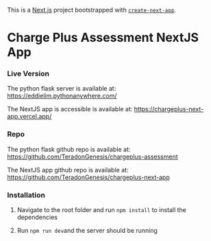 This is a [Next.js](https://nextjs.org/) project bootstrapped with [`create-next-app`](https://github.com/vercel/next.js/tree/canary/packages/create-next-app).

# Charge Plus Assessment NextJS App

### Live Version
The python flask server is available at: https://eddielim.pythonanywhere.com/

The NextJS app is accessible is available at: https://chargeplus-next-app.vercel.app/

### Repo

The python flask github repo is available at: https://github.com/TeradonGenesis/chargeplus-assessment

The NextJS app github repo is available at: https://github.com/TeradonGenesis/chargeplus-next-app


### Installation

1. Navigate to the root folder and run ```npm install``` to install the dependencies

2. Run ```npm run dev```and the server should be running
